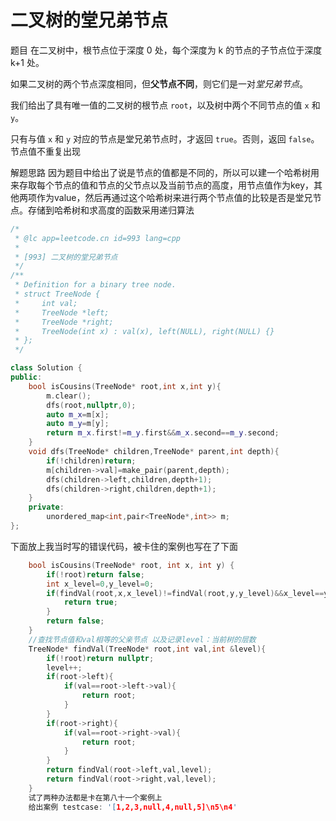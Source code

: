 # 二叉树的堂兄弟节点

题目
在二叉树中，根节点位于深度 0 处，每个深度为 k 的节点的子节点位于深度 k+1 处。

如果二叉树的两个节点深度相同，但**父节点不同**，则它们是一对*堂兄弟节点*。

我们给出了具有唯一值的二叉树的根节点 `root`，以及树中两个不同节点的值  `x` 和 `y`。

只有与值 `x` 和 `y` 对应的节点是堂兄弟节点时，才返回 `true`。否则，返回 `false`。
节点值不重复出现

解题思路 因为题目中给出了说是节点的值都是不同的，所以可以建一个哈希树用来存取每个节点的值和节点的父节点以及当前节点的高度，用节点值作为key，其他两项作为value，然后再通过这个哈希树来进行两个节点值的比较是否是堂兄节点。存储到哈希树和求高度的函数采用递归算法

```C++
/*
 * @lc app=leetcode.cn id=993 lang=cpp
 *
 * [993] 二叉树的堂兄弟节点
 */
/**
 * Definition for a binary tree node.
 * struct TreeNode {
 *     int val;
 *     TreeNode *left;
 *     TreeNode *right;
 *     TreeNode(int x) : val(x), left(NULL), right(NULL) {}
 * };
 */

class Solution {
public:
    bool isCousins(TreeNode* root,int x,int y){
        m.clear();
        dfs(root,nullptr,0);
        auto m_x=m[x];
        auto m_y=m[y];
        return m_x.first!=m_y.first&&m_x.second==m_y.second;
    }
    void dfs(TreeNode* children,TreeNode* parent,int depth){
        if(!children)return;
        m[children->val]=make_pair(parent,depth);
        dfs(children->left,children,depth+1);
        dfs(children->right,children,depth+1); 
    }
    private:
        unordered_map<int,pair<TreeNode*,int>> m; 
};

```

下面放上我当时写的错误代码，被卡住的案例也写在了下面

```C++
    bool isCousins(TreeNode* root, int x, int y) {
        if(!root)return false;
        int x_level=0,y_level=0;
        if(findVal(root,x,x_level)!=findVal(root,y,y_level)&&x_level==y_level){
            return true;
        }
        return false;
    }
    //查找节点值和val相等的父亲节点 以及记录level：当前树的层数
    TreeNode* findVal(TreeNode* root,int val,int &level){
        if(!root)return nullptr;
        level++;
        if(root->left){
            if(val==root->left->val){
                return root;
            }
        }
        if(root->right){
            if(val==root->right->val){
                return root;
            }
        }
        return findVal(root->left,val,level);
        return findVal(root->right,val,level);
    }
    试了两种办法都是卡在第八十一个案例上
    给出案例 testcase: '[1,2,3,null,4,null,5]\n5\n4'
```